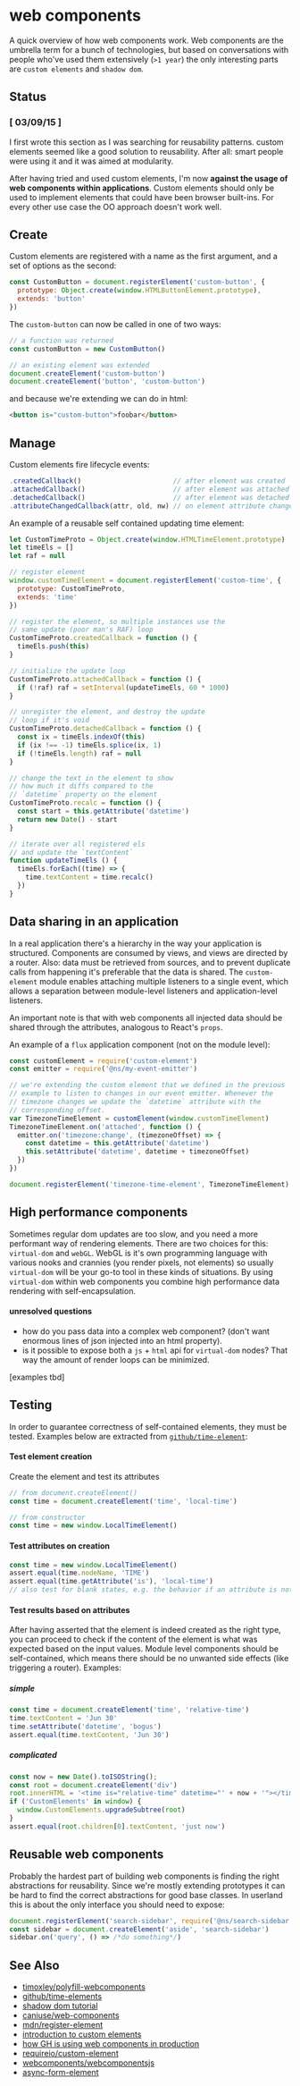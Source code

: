 # web components
A quick overview of how web components work. Web components are the umbrella
term for a bunch of technologies, but based on conversations with people who've
used them extensively (`>1 year`) the only interesting parts are `custom
elements` and `shadow dom`.

## Status
### [ 03/09/15 ]
I first wrote this section as I was searching for reusability patterns.
custom elements seemed like a good solution to reusability. After all: smart
people were using it and it was aimed at modularity.

After having tried and used custom elements, I'm now __against the usage of web
components within applications__. Custom elements should only be used to
implement elements that could have been browser built-ins. For every other use
case the OO approach doesn't work well.

## Create
Custom elements are registered with a name as the first argument, and a set of
options as the second:
```js
const CustomButton = document.registerElement('custom-button', {
  prototype: Object.create(window.HTMLButtonElement.prototype),
  extends: 'button'
})
```
The `custom-button` can now be called in one of two ways:
```js
// a function was returned
const customButton = new CustomButton()

// an existing element was extended
document.createElement('custom-button')
document.createElement('button', 'custom-button')
```
and because we're extending we can do in html:
```html
<button is="custom-button">foobar</button>
```

## Manage
Custom elements fire lifecycle events:
```js
.createdCallback()                       // after element was created
.attachedCallback()                      // after element was attached to DOM
.detachedCallback()                      // after element was detached from dom
.attributeChangedCallback(attr, old, nw) // on element attribute change
```
An example of a reusable self contained updating time element:
```js
let CustomTimeProto = Object.create(window.HTMLTimeElement.prototype)
let timeEls = []
let raf = null

// register element
window.customTimeElement = document.registerElement('custom-time', {
  prototype: CustomTimeProto,
  extends: 'time'
})

// register the element, so multiple instances use the
// same update (poor man's RAF) loop
CustomTimeProto.createdCallback = function () {
  timeEls.push(this)
}

// initialize the update loop
CustomTimeProto.attachedCallback = function () {
  if (!raf) raf = setInterval(updateTimeEls, 60 * 1000)
}

// unregister the element, and destroy the update
// loop if it's void
CustomTimeProto.detachedCallback = function () {
  const ix = timeEls.indexOf(this)
  if (ix !== -1) timeEls.splice(ix, 1)
  if (!timeEls.length) raf = null
}

// change the text in the element to show
// how much it diffs compared to the
// `datetime` property on the element
CustomTimeProto.recalc = function () {
  const start = this.getAttribute('datetime')
  return new Date() - start
}

// iterate over all registered els
// and update the `textContent`
function updateTimeEls () {
  timeEls.forEach((time) => {
    time.textContent = time.recalc()
  })
}
```

## Data sharing in an application
In a real application there's a hierarchy in the way your application is
structured. Components are consumed by views, and views are directed by a
router. Also: data must be retrieved from sources, and to prevent duplicate
calls from happening it's preferable that the data is shared. The
`custom-element` module enables attaching multiple listeners to a single event,
which allows a separation between module-level listeners and application-level
listeners.

An important note is that with web components all injected data should be shared
through the attributes, analogous to React's `props`.

An example of a `flux` application component (not on the module level):

```js
const customElement = require('custom-element')
const emitter = require('@ns/my-event-emitter')

// we're extending the custom element that we defined in the previous
// example to listen to changes in our event emitter. Whenever the
// timezone changes we update the `datetime` attribute with the
// corresponding offset.
var TimezoneTimeElement = customElement(window.customTimeElement)
TimezoneTimeElement.on('attached', function () {
  emitter.on('timezone:change', (timezoneOffset) => {
    const datetime = this.getAttribute('datetime')
    this.setAttribute('datetime', datetime + timezoneOffset)
  })
})

document.registerElement('timezone-time-element', TimezoneTimeElement)
```

## High performance components
Sometimes regular dom updates are too slow, and you need a more performant way
of rendering elements. There are two choices for this: `virtual-dom` and
`webGL`. WebGL is it's own programming language with various nooks and crannies
(you render pixels, not elements) so usually `virtual-dom` will be your go-to
tool in these kinds of situations. By using `virtual-dom` within web
components you combine high performance data rendering with self-encapsulation.

#### unresolved questions
- how do you pass data into a complex web component? (don't want enormous lines
  of json injected into an html property).
- is it possible to expose both a `js` + `html` api for `virtual-dom` nodes?
  That way the amount of render loops can be minimized.

[examples tbd]

## Testing
In order to guarantee correctness of self-contained elements, they must be
tested. Examples below are extracted from
[`github/time-element`](https://github.com/github/time-elements/tree/master/test):

#### Test element creation
Create the element and test its attributes
```js
// from document.createElement()
const time = document.createElement('time', 'local-time')

// from constructor
const time = new window.LocalTimeElement()
```

#### Test attributes on creation
```js
const time = new window.LocalTimeElement()
assert.equal(time.nodeName, 'TIME')
assert.equal(time.getAttribute('is'), 'local-time')
// also test for blank states, e.g. the behavior if an attribute is not set
```

#### Test results based on attributes
After having asserted that the element is indeed created as the right type, you
can proceed to check if the content of the element is what was expected based
on the input values. Module level components should be self-contained, which
means there should be no unwanted side effects (like triggering a router).
Examples:
##### simple
```js
const time = document.createElement('time', 'relative-time')
time.textContent = 'Jun 30'
time.setAttribute('datetime', 'bogus')
assert.equal(time.textContent, 'Jun 30')
```

##### complicated
```js
const now = new Date().toISOString();
const root = document.createElement('div')
root.innerHTML = '<time is="relative-time" datetime="' + now + '"></time>'
if ('CustomElements' in window) {
  window.CustomElements.upgradeSubtree(root)
}
assert.equal(root.children[0].textContent, 'just now')
```

## Reusable web components
Probably the hardest part of building web components is finding the right
abstractions for reusability. Since we're mostly extending prototypes it can be
hard to find the correct abstractions for good base classes. In userland this
is about the only interface you should need to expose:
```js
document.registerElement('search-sidebar', require('@ns/search-sidebar'))
const sidebar = document.createElement('aside', 'search-sidebar')
sidebar.on('query', () => /*do something*/)
```

## See Also
- [timoxley/polyfill-webcomponents](https://github.com/timoxley/polyfill-webcomponents)
- [github/time-elements](https://github.com/github/time-elements/blob/master/time-elements.js)
- [shadow dom tutorial](http://www.html5rocks.com/en/tutorials/webcomponents/shadowdom/)
- [caniuse/web-components](http://caniuse.com/#search=web%20components)
- [mdn/register-element](https://developer.mozilla.org/en-US/docs/Web/API/Document/registerElement)
- [introduction to custom elements](http://webcomponents.org/articles/introduction-to-custom-elements/)
- [how GH is using web components in production](http://webcomponents.org/articles/interview-with-joshua-peek/)
- [requireio/custom-element](https://github.com/requireio/custom-element)
- [webcomponents/webcomponentsjs](https://github.com/webcomponents/webcomponentsjs)
- [async-form-element](https://github.com/josh/async-form-element)
